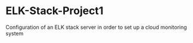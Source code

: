 # ELK-Stack-Project1
Configuration of an ELK stack server in order to set up a cloud monitoring system 
